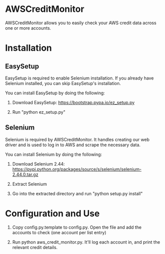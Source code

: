 AWSCreditMonitor
================

AWSCreditMonitor allows you to easily check your AWS credit data across one or more accounts.

Installation
===============

EasySetup
---------------
EasySetup is required to enable Selenium installation. If you already
have Selenium installed, you can skip EasySetup's installation.

You can install EasySetup by doing the following:

1) Download EasySetup: https://bootstrap.pypa.io/ez_setup.py

2) Run "python ez_setup.py"

Selenium
---------------
Selenium is required by AWSCreditMonitor. It handles creating our
web driver and is used to log in to AWS and scrape the necessary data.

You can install Selenium by doing the following:

1) Download Selenium 2.44: https://pypi.python.org/packages/source/s/selenium/selenium-2.44.0.tar.gz

2) Extract Selenium

3) Go into the extracted directory and run "python setup.py install"

Configuration and Use
===============

1) Copy config.py.template to config.py. Open the file and add the accounts to check (one account per list entry)

2) Run python aws_credit_monitor.py. It'll log each account in, and print the relevant credit details.
